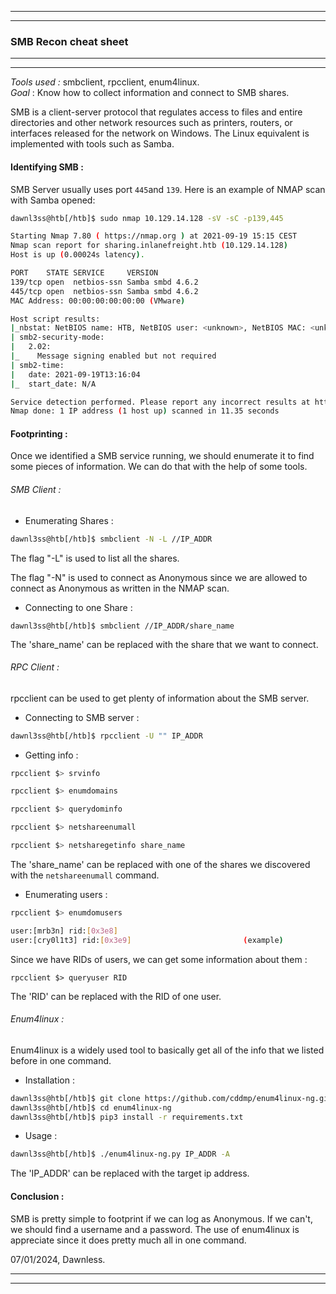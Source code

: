 --------------------------------------------
--------------------------------------------
### SMB Recon cheat sheet

--------------------------------------------
--------------------------------------------

*Tools used :*         smbclient, rpcclient, enum4linux.  
*Goal* :                  Know how to collect information and connect to SMB shares.  

SMB is a client-server protocol that regulates access to files and entire directories and other network resources such as printers, routers, or interfaces released for the network on Windows. The Linux equivalent is implemented with tools such as Samba.  

#### Identifying SMB :

SMB Server usually uses port `445`and `139`. Here is an example of NMAP scan with Samba opened:

```sh
dawnl3ss@htb[/htb]$ sudo nmap 10.129.14.128 -sV -sC -p139,445

Starting Nmap 7.80 ( https://nmap.org ) at 2021-09-19 15:15 CEST
Nmap scan report for sharing.inlanefreight.htb (10.129.14.128)
Host is up (0.00024s latency).

PORT    STATE SERVICE     VERSION
139/tcp open  netbios-ssn Samba smbd 4.6.2
445/tcp open  netbios-ssn Samba smbd 4.6.2
MAC Address: 00:00:00:00:00:00 (VMware)

Host script results:
|_nbstat: NetBIOS name: HTB, NetBIOS user: <unknown>, NetBIOS MAC: <unknown> (unknown)
| smb2-security-mode: 
|   2.02: 
|_    Message signing enabled but not required
| smb2-time: 
|   date: 2021-09-19T13:16:04
|_  start_date: N/A

Service detection performed. Please report any incorrect results at https://nmap.org/submit/ .
Nmap done: 1 IP address (1 host up) scanned in 11.35 seconds
```

#### Footprinting :

Once we identified a SMB service running, we should enumerate it to find some pieces of information. We can do that with the help of some tools.

###### SMB Client :

- Enumerating Shares :

```sh
dawnl3ss@htb[/htb]$ smbclient -N -L //IP_ADDR
```

The flag "-L" is used to list all the shares.  

The flag "-N" is used to connect as Anonymous since we are allowed to connect as Anonymous as written in the NMAP scan.  

- Connecting to one Share :

```shell-session
dawnl3ss@htb[/htb]$ smbclient //IP_ADDR/share_name
```

The 'share_name' can be replaced with the share that we want to connect.

###### RPC Client :

rpcclient can be used to get plenty of information about the SMB server.

- Connecting to SMB server :

```sh
dawnl3ss@htb[/htb]$ rpcclient -U "" IP_ADDR
```

- Getting info :

```sh
rpcclient $> srvinfo

rpcclient $> enumdomains

rpcclient $> querydominfo

rpcclient $> netshareenumall

rpcclient $> netsharegetinfo share_name
```

The 'share_name' can be replaced with one of the shares we discovered with the `netshareenumall` command.

- Enumerating users :

```sh
rpcclient $> enumdomusers

user:[mrb3n] rid:[0x3e8]
user:[cry0l1t3] rid:[0x3e9]                         (example)
```

Since we have RIDs of users, we can get some information about them :

```shell-session
rpcclient $> queryuser RID
```

The 'RID' can be replaced with the RID of one user.

###### Enum4linux :

Enum4linux is a widely used tool to basically get all of the info that we listed before in one command.

- Installation :

```sh
dawnl3ss@htb[/htb]$ git clone https://github.com/cddmp/enum4linux-ng.git
dawnl3ss@htb[/htb]$ cd enum4linux-ng
dawnl3ss@htb[/htb]$ pip3 install -r requirements.txt
```

- Usage :

```sh
dawnl3ss@htb[/htb]$ ./enum4linux-ng.py IP_ADDR -A
```

The 'IP_ADDR' can be replaced with the target ip address.

#### Conclusion :

SMB is pretty simple to footprint if we can log as Anonymous. If we can't, we should find a username and a password.
The use of enum4linux is appreciate since it does pretty much all in one command.



07/01/2024,
Dawnless.

--------------------------------------------
--------------------------------------------
